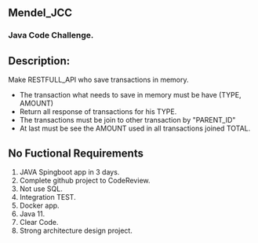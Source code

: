 ## Mendel_JCC
### Java Code Challenge.

## Description: 
Make RESTFULL_API who save transactions in memory. 
* The transaction what needs to save in memory must be have (TYPE, AMOUNT)
* Return all response of transactions for his TYPE.
* The transactions must be join to other transaction by "PARENT_ID"
* At last must be see the AMOUNT used in all transactions joined TOTAL.

## No Fuctional Requirements 
1. JAVA Spingboot app in  3 days.
2. Complete github project to CodeReview.
3. Not use SQL.
4. Integration TEST.
5. Docker app.
6. Java 11.
7. Clear Code.
8. Strong architecture design project.
